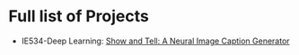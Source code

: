 # Full list of Projects

* IE534-Deep Learning: [Show and Tell: A Neural Image Caption Generator](show-and-tell)